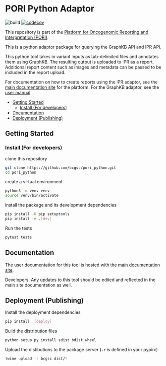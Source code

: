 
# PORI Python Adaptor

![build](https://github.com/bcgsc/pori_python/workflows/build/badge.svg) [![codecov](https://codecov.io/gh/bcgsc/pori_python/branch/master/graph/badge.svg)](https://codecov.io/gh/bcgsc/pori_python)

This repository is part of the [Platform for Oncogenomic Reporting and Interpretation (PORI)](https://bcgsc.github.io/pori/).

This is a python adaptor package for querying the GraphKB API and IPR API.

This python tool takes in variant inputs as tab-delimited files and annotates them using GraphKB.
The resulting output is uploaded to IPR as a report. Additional report content such as images and
metadata can be passed to be included in the report upload.

For documentation on how to create reports using the IPR adaptor, see the [main documentation site](https://bcgsc.github.io/pori/) for the platform. For the GraphKB adaptor, see the [user manual](https://bcgsc.github.io/pori/graphkb/scripting/)

- [Getting Started](#getting-started)
  - [Install (For developers)](#install-for-developers)
- [Documentation](#documentation)
- [Deployment (Publishing)](#deployment-publishing)

## Getting Started

### Install (For developers)

clone this repository

```bash
git clone https://github.com/bcgsc/pori_python.git
cd pori_python
```

create a virtual environment

```bash
python3 -m venv venv
source venv/bin/activate
```

install the package and its development dependencies

```bash
pip install -U pip setuptools
pip install -e .[dev]
```

Run the tests

```bash
pytest tests
```

## Documentation

The user documentation for this tool is hosted with the [main documentation site](https://bcgsc.github.io/pori/).

Developers: Any updates to this tool should be edited and reflected in the main site documentation as well.


## Deployment (Publishing)

Install the deployment dependencies

```bash
pip install .[deploy]
```

Build the distribution files

```bash
python setup.py install sdist bdist_wheel
```

Upload the distibutions to the package server (`-r` is defined in your pypirc)

```bash
twine upload -r bcgsc dist/*
```
